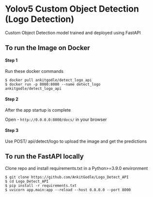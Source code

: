 # Yolov5 Custom Object Detection (Logo Detection)

Custom Object Detection model trained and deployed using FastAPI

## To run the Image on Docker

#### Step 1
Run these docker commands
```
$ docker pull ankitgodle/detect_logo_api
$ docker run -p 8000:8000 --name detect_logo ankitgodle/detect_logo_api
```
#### Step 2
After the app startup is complete

Open - `http://0.0.0.0:8000/docs/` in your browser

#### Step 3
Use POST/ api/detect/logo to upload the image and get the predictions

## To run the FastAPI locally
Clone repo and install requirements.txt in a Python>=3.9.0 environment
```
$ git clone https://github.com/AnkitGodle/Logo_Detect_API
$ cd Logo_Detect_API
$ pip install -r requirements.txt
$ uvicorn app.main:app --reload --host 0.0.0.0 --port 8000
```
